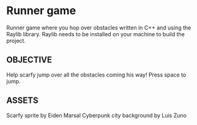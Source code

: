 # Runner game
Runner game where you hop over obstacles written in C++ and using the Raylib library.
Raylib needs to be installed on your machine to build the project.

## OBJECTIVE
Help scarfy jump over all the obstacles coming his way!
Press space to jump.

## ASSETS
Scarfy sprite by Eiden Marsal
Cyberpunk city background by Luis Zuno
